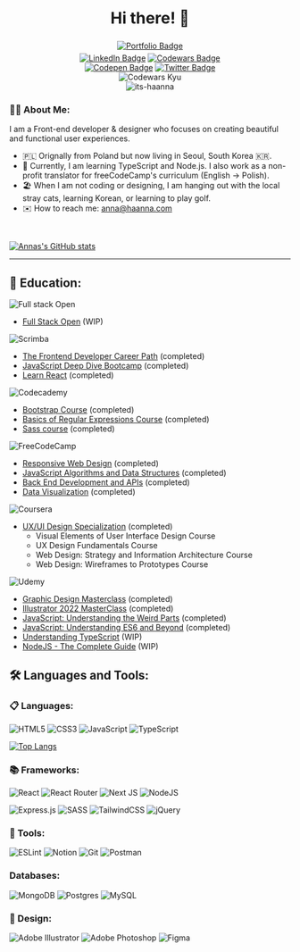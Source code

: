 <!-- ![MasterHead](https://png.pngtree.com/thumb_back/fh260/background/20210906/pngtree-business-light-effect-line-mesh-blue-technology-banner-image_804264.jpg) 

<h1 align="center">Hi , I'm Pankaj Chauhan</h1>
<h3 align="center">A passionate fullstack developer from India</h3>
<!-- <img align="right" alt="Coding" width="180" src="https://cdn.dribbble.com/users/1162077/screenshots/3848914/programmer.gif"> 


<p align="left"> <img src="https://komarev.com/ghpvc/?username=algopankaj&label=Profile%20views&color=0e75b6&style=flat" alt="algopankaj" /> </p>

<p align="left"> <a href="https://github.com/ryo-ma/github-profile-trophy"><img src="https://github-profile-trophy.vercel.app/?username=algopankaj" alt="algopankaj" /></a> </p>

- 🔭 I’m currently working on **Backend**

- 🌱 I’m currently learning **Spring Boot,**

- 💬 Ask me about **Tech Related**

- 📫 How to reach me **pankaj21905@gmail.com**

- ⚡ Fun fact **Love to Listen Podcast**

<h3 align="left">Connect with me:</h3>
<p align="left">
<a href="https://linkedin.com/in/www.linkedin.com/in/algopankaj" target="blank"><img align="center" src="https://raw.githubusercontent.com/rahuldkjain/github-profile-readme-generator/master/src/images/icons/Social/linked-in-alt.svg" alt="www.linkedin.com/in/algopankaj" height="30" width="40" /></a>
</p>

<h3 align="left">Languages and Tools:</h3>
<p align="left"> <a href="https://www.arduino.cc/" target="_blank" rel="noreferrer"> <img src="https://cdn.worldvectorlogo.com/logos/arduino-1.svg" alt="arduino" width="40" height="40"/> </a> <a href="https://www.cprogramming.com/" target="_blank" rel="noreferrer"> <img src="https://raw.githubusercontent.com/devicons/devicon/master/icons/c/c-original.svg" alt="c" width="40" height="40"/> </a> <a href="https://www.w3schools.com/cpp/" target="_blank" rel="noreferrer"> <img src="https://raw.githubusercontent.com/devicons/devicon/master/icons/cplusplus/cplusplus-original.svg" alt="cplusplus" width="40" height="40"/> </a> <a href="https://www.w3schools.com/css/" target="_blank" rel="noreferrer"> <img src="https://raw.githubusercontent.com/devicons/devicon/master/icons/css3/css3-original-wordmark.svg" alt="css3" width="40" height="40"/> </a> <a href="https://git-scm.com/" target="_blank" rel="noreferrer"> <img src="https://www.vectorlogo.zone/logos/git-scm/git-scm-icon.svg" alt="git" width="40" height="40"/> </a> <a href="https://www.w3.org/html/" target="_blank" rel="noreferrer"> <img src="https://raw.githubusercontent.com/devicons/devicon/master/icons/html5/html5-original-wordmark.svg" alt="html5" width="40" height="40"/> </a> <a href="https://www.java.com" target="_blank" rel="noreferrer"> <img src="https://raw.githubusercontent.com/devicons/devicon/master/icons/java/java-original.svg" alt="java" width="40" height="40"/> </a> <a href="https://developer.mozilla.org/en-US/docs/Web/JavaScript" target="_blank" rel="noreferrer"> <img src="https://raw.githubusercontent.com/devicons/devicon/master/icons/javascript/javascript-original.svg" alt="javascript" width="40" height="40"/> </a> <a href="https://www.linux.org/" target="_blank" rel="noreferrer"> <img src="https://raw.githubusercontent.com/devicons/devicon/master/icons/linux/linux-original.svg" alt="linux" width="40" height="40"/> </a> <a href="https://www.mathworks.com/" target="_blank" rel="noreferrer"> <img src="https://upload.wikimedia.org/wikipedia/commons/2/21/Matlab_Logo.png" alt="matlab" width="40" height="40"/> </a> <a href="https://www.mysql.com/" target="_blank" rel="noreferrer"> <img src="https://raw.githubusercontent.com/devicons/devicon/master/icons/mysql/mysql-original-wordmark.svg" alt="mysql" width="40" height="40"/> </a> <a href="https://opencv.org/" target="_blank" rel="noreferrer"> <img src="https://www.vectorlogo.zone/logos/opencv/opencv-icon.svg" alt="opencv" width="40" height="40"/> </a> <a href="https://postman.com" target="_blank" rel="noreferrer"> <img src="https://www.vectorlogo.zone/logos/getpostman/getpostman-icon.svg" alt="postman" width="40" height="40"/> </a> <a href="https://www.python.org" target="_blank" rel="noreferrer"> <img src="https://raw.githubusercontent.com/devicons/devicon/master/icons/python/python-original.svg" alt="python" width="40" height="40"/> </a> <a href="https://reactjs.org/" target="_blank" rel="noreferrer"> <img src="https://raw.githubusercontent.com/devicons/devicon/master/icons/react/react-original-wordmark.svg" alt="react" width="40" height="40"/> </a> <a href="https://spring.io/" target="_blank" rel="noreferrer"> <img src="https://www.vectorlogo.zone/logos/springio/springio-icon.svg" alt="spring" width="40" height="40"/> </a> </p>

<p><img align="left" src="https://github-readme-stats.vercel.app/api/top-langs?username=algopankaj&show_icons=true&locale=en&layout=compact" alt="algopankaj" /></p>

<p>&nbsp;<img align="center" src="https://github-readme-stats.vercel.app/api?username=algopankaj&show_icons=true&locale=en" alt="algopankaj" /></p>

<p><img align="center" src="https://github-readme-streak-stats.herokuapp.com/?user=algopankaj&" alt="algopankaj" /></p>
-->

<div id="header" align="center">
    <h1>Hi there! 👋</h1>
<!--     <img src="gh_icon.png"> -->
</div>
<div id="badges" align="center">
    <a href="https://www.haanna.com">
        <img src="https://img.shields.io/badge/www.haanna.com-55A4A7?style=for-the-badge" alt="Portfolio Badge" style="margin: 5px"/></a><br> 
    <a href="https://www.linkedin.com/in/itshaanna/">
        <img src="https://img.shields.io/badge/LinkedIn-blue?style=for-the-badge&logo=linkedin&logoColor=white" alt="LinkedIn Badge"/></a>
    <a href="https://www.codewars.com/users/haanna">
    <img src="https://img.shields.io/badge/Codewars-B1361E?style=for-the-badge&logo=codewars&logoColor=grey" alt="Codewars Badge"/></a>
    <br>
    <a href="https://codepen.io/haanna">
        <img src="https://img.shields.io/badge/codepen-gray?style=for-the-badge&logo=codepen&logoColor=white" alt="Codepen Badge"/></a>
    <a href="https://twitter.com/haanna_dev">
        <img src="https://img.shields.io/badge/Twitter-blue?style=for-the-badge&logo=twitter&logoColor=white" alt="Twitter Badge"/>
    </a>
    <br>
    <img src="https://www.codewars.com/users/haanna/badges/micro?theme=light" alt="Codewars Kyu"/></a>
    <br>
    <img src="https://komarev.com/ghpvc/?username=its-haanna&label=Profile%20views&color=0e75b6&style=flat" alt="its-haanna" />
</div>

### :woman_technologist: About Me:

I am a Front-end developer & designer who focuses on creating beautiful and functional user experiences.

- :poland: Orignally from Poland but now living in Seoul, South Korea :kr:.
- :seedling: Currently, I am learning TypeScript and Node.js. I also work as a non-profit translator for freeCodeCamp's curriculum (English -> Polish).
- :beach_umbrella: When I am not coding or designing, I am hanging out with the local stray cats, learning Korean, or learning to play golf.
- :envelope: How to reach me: <anna@haanna.com>

<br>

[![Annas's GitHub stats](https://github-readme-stats.vercel.app/api?username=its-haanna&show_icons=true&count_private=true&theme=tokyonight)](https://github.com/anuraghazra/github-readme-stats)

---

## :book: Education:

![Full stack Open](https://img.shields.io/badge/-Full%20stack%20open-lightgrey?style=for-the-badge&label=fs)
- [Full Stack Open](https://fullstackopen.com/en/) (WIP)

![Scrimba](https://img.shields.io/badge/scrimba-2B283A?style=for-the-badge&logo=scrimba&logoColor=white)
- [The Frontend Developer Career Path](https://scrimba.com/certificate/uZReY5fx/gfrontend) (completed)
- [JavaScript Deep Dive Bootcamp](https://scrimba.com/certificate/uZReY5fx/gjavascript) (completed)
- [Learn React](https://scrimba.com/certificate/uZReY5fx/glearnreact) (completed)

![Codecademy](https://img.shields.io/badge/Codecademy-FFF0E5?style=for-the-badge&logo=codecademy&logoColor=1F243A)
- [Bootstrap Course](https://www.codecademy.com/profiles/haanna/certificates/0595479d03627a8cb816b069000e4d06) (completed)
- [Basics of Regular Expressions Course](https://www.codecademy.com/profiles/haanna/certificates/9da8e26980d5139405439ee7578b8b69) (completed)
- [Sass course](https://www.codecademy.com/profiles/haanna/certificates/eb1ffda40f347629dcef6de33d3f9741) (completed)

![FreeCodeCamp](https://img.shields.io/badge/Freecodecamp-%23123.svg?&style=for-the-badge&logo=freecodecamp&logoColor=green)
- [Responsive Web Design](https://freecodecamp.org/certification/haanna/responsive-web-design) (completed)
- [JavaScript Algorithms and Data Structures](https://freecodecamp.org/certification/haanna/javascript-algorithms-and-data-structures) (completed)
- [Back End Development and APIs](https://freecodecamp.org/certification/haanna/back-end-development-and-apis) (completed)
- [Data Visualization](https://www.freecodecamp.org/certification/haanna/data-visualization) (completed)

![Coursera](https://img.shields.io/badge/Coursera-%230056D2.svg?style=for-the-badge&logo=Coursera&logoColor=white)
 - [UX/UI Design Specialization](https://www.coursera.org/account/accomplishments/specialization/certificate/GSKY8ZMG87AA) (completed)
    - Visual Elements of User Interface Design Course
    - UX Design Fundamentals Course
    - Web Design: Strategy and Information Architecture Course
    - Web Design: Wireframes to Prototypes Course
 
![Udemy](https://img.shields.io/badge/Udemy-A435F0?style=for-the-badge&logo=Udemy&logoColor=white)
 - [Graphic Design Masterclass](https://www.udemy.com/certificate/UC-4ac389aa-4854-42aa-a2aa-2e722b3158bc/) (completed)
 - [Illustrator 2022 MasterClass](https://www.udemy.com/certificate/UC-1498efc7-209c-4868-9845-9efce08ed34b/) (completed)
 - [JavaScript: Understanding the Weird Parts](https://www.udemy.com/certificate/UC-cc81fa64-3850-4a32-bc0c-9e59eb8835ba/) (completed)
 - [JavaScript: Understanding ES6 and Beyond](https://www.udemy.com/certificate/UC-97e83b1d-8fcf-4f85-9f8a-f7a3b0808297/) (completed)
 - [Understanding TypeScript](https://www.udemy.com/course/understanding-typescript/) (WIP)
 - [NodeJS - The Complete Guide](https://www.udemy.com/course/nodejs-the-complete-guide/) (WIP)

## :hammer_and_wrench: Languages and Tools:

### :clipboard: Languages:

![HTML5](https://img.shields.io/badge/html5-%23E34F26.svg?style=for-the-badge&logo=html5&logoColor=white)
![CSS3](https://img.shields.io/badge/css3-%231572B6.svg?style=for-the-badge&logo=css3&logoColor=white)
![JavaScript](https://img.shields.io/badge/javascript-%23323330.svg?style=for-the-badge&logo=javascript&logoColor=%23F7DF1E)
![TypeScript](https://img.shields.io/badge/typescript-%23007ACC.svg?style=for-the-badge&logo=typescript&logoColor=white)


[![Top Langs](https://github-readme-stats.vercel.app/api/top-langs/?username=its-haanna&layout=compact&theme=tokyonight)](https://github.com/anuraghazra/github-readme-stats)

### :books: Frameworks:

![React](https://img.shields.io/badge/react-%2320232a.svg?style=for-the-badge&logo=react&logoColor=%2361DAFB)
![React Router](https://img.shields.io/badge/React_Router-CA4245?style=for-the-badge&logo=react-router&logoColor=white)
![Next JS](https://img.shields.io/badge/Next-black?style=for-the-badge&logo=next.js&logoColor=white)
![NodeJS](https://img.shields.io/badge/node.js-6DA55F?style=for-the-badge&logo=node.js&logoColor=white)

![Express.js](https://img.shields.io/badge/express.js-%23404d59.svg?style=for-the-badge&logo=express&logoColor=%2361DAFB)
![SASS](https://img.shields.io/badge/SASS-hotpink.svg?style=for-the-badge&logo=SASS&logoColor=white)
![TailwindCSS](https://img.shields.io/badge/tailwindcss-%2338B2AC.svg?style=for-the-badge&logo=tailwind-css&logoColor=white)
![jQuery](https://img.shields.io/badge/jquery-%230769AD.svg?style=for-the-badge&logo=jquery&logoColor=white)

### :hammer: Tools:

![ESLint](https://img.shields.io/badge/ESLint-4B3263?style=for-the-badge&logo=eslint&logoColor=white)
![Notion](https://img.shields.io/badge/Notion-%23000000.svg?style=for-the-badge&logo=notion&logoColor=white)
![Git](https://img.shields.io/badge/git-%23F05033.svg?style=for-the-badge&logo=git&logoColor=white)
![Postman](https://img.shields.io/badge/Postman-FF6C37?style=for-the-badge&logo=postman&logoColor=white)

### Databases: 

![MongoDB](https://img.shields.io/badge/MongoDB-%234ea94b.svg?style=for-the-badge&logo=mongodb&logoColor=white)
![Postgres](https://img.shields.io/badge/postgres-%23316192.svg?style=for-the-badge&logo=postgresql&logoColor=white)
![MySQL](https://img.shields.io/badge/mysql-%2300f.svg?style=for-the-badge&logo=mysql&logoColor=white)

### :art: Design:

![Adobe Illustrator](https://img.shields.io/badge/adobe%20illustrator-%23FF9A00.svg?style=for-the-badge&logo=adobe%20illustrator&logoColor=white)
![Adobe Photoshop](https://img.shields.io/badge/adobe%20photoshop-%2331A8FF.svg?style=for-the-badge&logo=adobe%20photoshop&logoColor=white)
![Figma](https://img.shields.io/badge/figma-%23F24E1E.svg?style=for-the-badge&logo=figma&logoColor=white)





